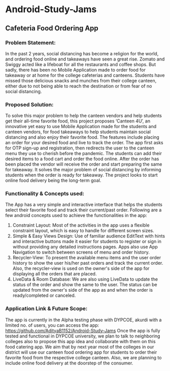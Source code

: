 # Android-Study-Jams

## Cafeteria Food Ordering App 


### Problem Statement:

In the past 2 years, social distancing has become a religion for the world, and ordering food online and takeaways have seen a great rise. 
Zomato and Swiggy acted like a lifeboat for all the restaurants and coffee shops. 
But sadly, there has been no Mobile Application made to order food for takeaway or at home for the college cafeterias and canteens. 
Students have missed those delicious snacks and munches from their college canteen, either due to not being able to reach the destination or from fear of no social distancing.


### Proposed Solution:

To solve this major problem to help the canteen vendors and help students get their all-time favorite food, this project proposes ‘Canteen 4U’, 
an innovative yet easy to use Mobile Application made for the students and canteen vendors, for food takeaways to help students maintain social distancing and 
also enjoy their favorite food. The features include placing an order for your desired food and live to track the order. 
The app first asks for OTP sign-up and registration, then redirects the user to the canteen menu they use to cherish before the pandemic. 
The students can add their desired items to a food cart and order the food online. 
After the order has been placed the vendor will receive the order and start preparing the same for takeaway. 
It solves the major problem of social distancing by informing students when the order is ready for takeaway. 
The project looks to start online food delivery being the long-term goal.



### Functionality & Concepts used:

The App has a very simple and interactive interface that helps the students select their favorite food and track their current/past order. 
Following are a few android concepts used to achieve the functionalities in the app:

  1. Constraint Layout: Most of the activities in the app uses a flexible constraint layout, which is easy to handle for different screen sizes.
  2. Simple & Easy Views Design: Use of familiar audience EditText with hints and interactive buttons made it easier for students to register or sign in without 
  providing any detailed instructions pages. Apps also use App Navigation to switch between screens of menu and order history.
  3. Recycler-View:  To present the available menu items and the user order history to show the user his/her past orders and track the current order. 
  Also, the recycler-view is used on the owner's side of the app for displaying all the orders that are placed. 
  4. LiveData & Room Database: We are also using LiveData to update the status of the order and show the same to the user. 
  The status can be updated from the owner's side of the app as and when the order is ready/completed or canceled.


### Application Link & Future Scope:

The app is currently in the Alpha testing phase with DYPCOE, akurdi with a limited no. of users, you can access the app: https://github.com/AdityaB1152/Android-Study-Jams
Once the app is fully tested and functional in DYPCOE university, we plan to talk to neighboring colleges also to propose this app idea and collaborate with them on this food catering app. We aim that by next year most of the colleges in our district will use our canteen food ordering app for students to order their favorite food from the respective college canteen. Also, we are planning to include online food delivery at the doorstep of the consumer.

